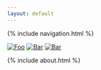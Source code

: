```yaml
---
layout: default
---
```


{% include navigation.html %}

[![Foo](https://img.shields.io/badge/LinkedIn-blue?style=flat&logo=linkedin&labelColor=blu)](https://www.linkedin.com/in/edsonramirolucasfilho/)
[![Bar](https://img.shields.io/badge/Twitter-white?style=flat&logo=twitter&labelColor=blu)](https://twitter.com/edsonrlucas)
[![Bar](https://img.shields.io/badge/GitHub-grey?style=flat&logo=GitHub&labelColor=grey)](https://github.com/edsonrl)
<!--
![](https://visitor-badge.laobi.icu/badge?page_id="https://edsonrl.github.io/")
-->

{% include about.html %}


